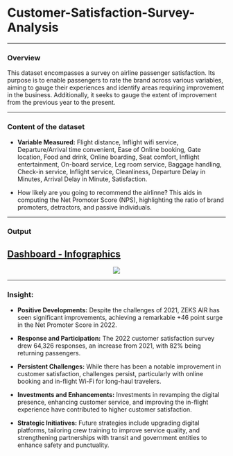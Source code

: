 # Customer-Satisfaction-Survey-Analysis

---

### Overview
This dataset encompasses a survey on airline passenger satisfaction. Its purpose is to enable passengers to rate the brand across various variables, aiming to gauge their experiences and identify areas requiring improvement in the business. Additionally, it seeks to gauge the extent of improvement from the previous year to the present.

---
### Content of the dataset
- **Variable Measured:** Flight distance, Inflight wifi service, Departure/Arrival time convenient, Ease of Online booking, Gate location, Food and drink, Online boarding, Seat comfort, Inflight entertainment, On-board service, Leg room service, Baggage handling, Check-in service, Inflight service, Cleanliness, Departure Delay in Minutes, Arrival Delay in Minute, Satisfaction.

- How likely are you going to recommend the airlinne? This aids in computing the Net Promoter Score (NPS), highlighting the ratio of brand promoters, detractors, and passive individuals.

---
### Output
[Dashboard - Infographics](https://app.powerbi.com/groups/me/reports/903316bc-d270-42e6-b2ce-2118017f5625/ReportSectiona6ce2440e69079c1ceb4?experience=power-bi)
---

<p align="center" style="margin-bottom: 0px !important;">
<img src="https://github.com/OlanrewajuDatanalyst/Customer-Satisfaction-Survey-Analysis/blob/main/Airline%20Customer%20Satisfaction%20Survey%202.jpg">

  
---

### Insight:

- **Positive Developments:** Despite the challenges of 2021, ZEKS AIR has seen significant improvements, achieving a remarkable +46 point surge in the Net Promoter Score in 2022.

- **Response and Participation:** The 2022 customer satisfaction survey drew 64,326 responses, an increase from 2021, with 82% being returning passengers.

- **Persistent Challenges:** While there has been a notable improvement in customer satisfaction, challenges persist, particularly with online booking and in-flight Wi-Fi for long-haul travelers.
  
- **Investments and Enhancements:** Investments in revamping the digital presence, enhancing customer service, and improving the in-flight experience have contributed to higher customer satisfaction.

- **Strategic Initiatives:** Future strategies include upgrading digital platforms, tailoring crew training to improve service quality, and strengthening partnerships with transit and government entities to enhance safety and punctuality.





